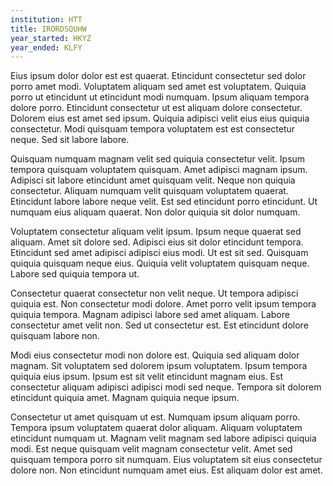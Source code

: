 ```yaml
---
institution: HTT
title: IRORDSQUHW
year_started: HKYZ
year_ended: KLFY
---
```


Eius ipsum dolor dolor est est quaerat. Etincidunt consectetur sed dolor porro amet modi. Voluptatem aliquam sed amet est voluptatem. Quiquia porro ut etincidunt ut etincidunt modi numquam. Ipsum aliquam tempora dolore porro. Etincidunt consectetur ut est aliquam dolore consectetur. Dolorem eius est amet sed ipsum. Quiquia adipisci velit eius eius quiquia consectetur. Modi quisquam tempora voluptatem est est consectetur neque. Sed sit labore labore.

Quisquam numquam magnam velit sed quiquia consectetur velit. Ipsum tempora quisquam voluptatem quisquam. Amet adipisci magnam ipsum. Adipisci sit labore etincidunt amet quisquam velit. Neque non quiquia consectetur. Aliquam numquam velit quisquam voluptatem quaerat. Etincidunt labore labore neque velit. Est sed etincidunt porro etincidunt. Ut numquam eius aliquam quaerat. Non dolor quiquia sit dolor numquam.

Voluptatem consectetur aliquam velit ipsum. Ipsum neque quaerat sed aliquam. Amet sit dolore sed. Adipisci eius sit dolor etincidunt tempora. Etincidunt sed amet adipisci adipisci eius modi. Ut est sit sed. Quisquam quiquia quisquam neque eius. Quiquia velit voluptatem quisquam neque. Labore sed quiquia tempora ut.

Consectetur quaerat consectetur non velit neque. Ut tempora adipisci quiquia est. Non consectetur modi dolore. Amet porro velit ipsum tempora quiquia tempora. Magnam adipisci labore sed amet aliquam. Labore consectetur amet velit non. Sed ut consectetur est. Est etincidunt dolore quisquam labore non.

Modi eius consectetur modi non dolore est. Quiquia sed aliquam dolor magnam. Sit voluptatem sed dolorem ipsum voluptatem. Ipsum tempora quiquia eius ipsum. Ipsum est sit velit etincidunt magnam eius. Est consectetur aliquam adipisci adipisci modi sed neque. Tempora sit dolorem etincidunt quiquia amet. Magnam quiquia neque ipsum.

Consectetur ut amet quisquam ut est. Numquam ipsum aliquam porro. Tempora ipsum voluptatem quaerat dolor aliquam. Aliquam voluptatem etincidunt numquam ut. Magnam velit magnam sed labore adipisci quiquia modi. Est neque quisquam velit magnam consectetur velit. Amet sed quisquam tempora porro sit numquam. Eius voluptatem sit eius consectetur dolore non. Non etincidunt numquam amet eius. Est aliquam dolor est amet.
    